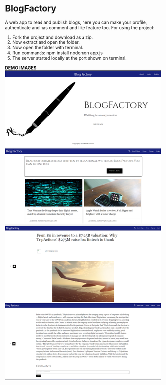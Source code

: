 # BlogFactory
A web app to read and publish blogs, here you can make your profile, authenticate and has comment and like feature too.
For using the project:
1. Fork the project and download as a zip.
2. Now extract and open the folder.
3. Now open the folder with terminal.
4. Run commands: npm install
                 nodemon app.js
5. The server started locally at the port shown on terminal.


**DEMO IMAGES**
![](https://github.com/kartik0406/BlogFactory/blob/master/blog1.PNG)
![](https://github.com/kartik0406/BlogFactory/blob/master/img1.png)
![](https://github.com/kartik0406/BlogFactory/blob/master/img2.png)
![](https://github.com/kartik0406/BlogFactory/blob/master/img3.png)
